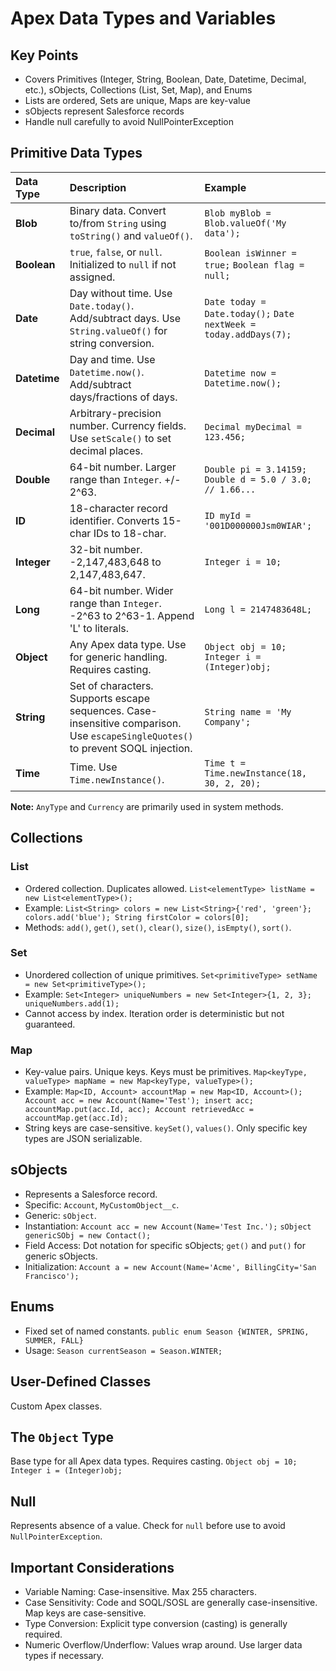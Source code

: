 # Apex Data Types and Variables

## Key Points

- Covers Primitives (Integer, String, Boolean, Date, Datetime, Decimal, etc.), sObjects, Collections (List, Set, Map), and Enums
- Lists are ordered, Sets are unique, Maps are key-value
- sObjects represent Salesforce records
- Handle null carefully to avoid NullPointerException

## Primitive Data Types

| Data Type    | Description                                                                                                                      | Example                                                          |
| :----------- | :------------------------------------------------------------------------------------------------------------------------------- | :--------------------------------------------------------------- |
| **Blob**     | Binary data. Convert to/from `String` using `toString()` and `valueOf()`.                                                        | `Blob myBlob = Blob.valueOf('My data');`                         |
| **Boolean**  | `true`, `false`, or `null`. Initialized to `null` if not assigned.                                                               | `Boolean isWinner = true;` `Boolean flag = null;`                |
| **Date**     | Day without time. Use `Date.today()`. Add/subtract days. Use `String.valueOf()` for string conversion.                           | `Date today = Date.today();` `Date nextWeek = today.addDays(7);` |
| **Datetime** | Day and time. Use `Datetime.now()`. Add/subtract days/fractions of days.                                                         | `Datetime now = Datetime.now();`                                 |
| **Decimal**  | Arbitrary-precision number. Currency fields. Use `setScale()` to set decimal places.                                             | `Decimal myDecimal = 123.456;`                                   |
| **Double**   | 64-bit number. Larger range than `Integer`. +/- 2^63.                                                                            | `Double pi = 3.14159;` `Double d = 5.0 / 3.0; // 1.66...`        |
| **ID**       | 18-character record identifier. Converts 15-char IDs to 18-char.                                                                 | `ID myId = '001D000000Jsm0WIAR';`                                |
| **Integer**  | 32-bit number. -2,147,483,648 to 2,147,483,647.                                                                                  | `Integer i = 10;`                                                |
| **Long**     | 64-bit number. Wider range than `Integer`. -2^63 to 2^63-1. Append 'L' to literals.                                              | `Long l = 2147483648L;`                                          |
| **Object**   | Any Apex data type. Use for generic handling. Requires casting.                                                                  | `Object obj = 10; Integer i = (Integer)obj;`                     |
| **String**   | Set of characters. Supports escape sequences. Case-insensitive comparison. Use `escapeSingleQuotes()` to prevent SOQL injection. | `String name = 'My Company';`                                    |
| **Time**     | Time. Use `Time.newInstance()`.                                                                                                  | `Time t = Time.newInstance(18, 30, 2, 20);`                      |

**Note:** `AnyType` and `Currency` are primarily used in system methods.

## Collections

### List

- Ordered collection. Duplicates allowed. `List<elementType> listName = new List<elementType>();`
- Example: `List<String> colors = new List<String>{'red', 'green'}; colors.add('blue'); String firstColor = colors[0];`
- Methods: `add()`, `get()`, `set()`, `clear()`, `size()`, `isEmpty()`, `sort()`.

### Set

- Unordered collection of unique primitives. `Set<primitiveType> setName = new Set<primitiveType>();`
- Example: `Set<Integer> uniqueNumbers = new Set<Integer>{1, 2, 3}; uniqueNumbers.add(1);`
- Cannot access by index. Iteration order is deterministic but not guaranteed.

### Map

- Key-value pairs. Unique keys. Keys must be primitives. `Map<keyType, valueType> mapName = new Map<keyType, valueType>();`
- Example: `Map<ID, Account> accountMap = new Map<ID, Account>(); Account acc = new Account(Name='Test'); insert acc; accountMap.put(acc.Id, acc); Account retrievedAcc = accountMap.get(acc.Id);`
- String keys are case-sensitive. `keySet()`, `values()`. Only specific key types are JSON serializable.

## sObjects

- Represents a Salesforce record.
- Specific: `Account`, `MyCustomObject__c`.
- Generic: `sObject`.
- Instantiation: `Account acc = new Account(Name='Test Inc.');` `sObject genericSObj = new Contact();`
- Field Access: Dot notation for specific sObjects; `get()` and `put()` for generic sObjects.
- Initialization: `Account a = new Account(Name='Acme', BillingCity='San Francisco');`

## Enums

- Fixed set of named constants. `public enum Season {WINTER, SPRING, SUMMER, FALL}`
- Usage: `Season currentSeason = Season.WINTER;`

## User-Defined Classes

Custom Apex classes.

## The `Object` Type

Base type for all Apex data types. Requires casting. `Object obj = 10; Integer i = (Integer)obj;`

## Null

Represents absence of a value. Check for `null` before use to avoid `NullPointerException`.

## Important Considerations

- Variable Naming: Case-insensitive. Max 255 characters.
- Case Sensitivity: Code and SOQL/SOSL are generally case-insensitive. Map keys are case-sensitive.
- Type Conversion: Explicit type conversion (casting) is generally required.
- Numeric Overflow/Underflow: Values wrap around. Use larger data types if necessary.
